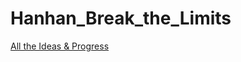 # Hanhan_Break_the_Limits

[All the Ideas & Progress][1]

[1]:https://github.com/hanhanwu/Hanhan_Break_the_Limits/blob/master/Ideas_Spark/Ideas_Notes.md
